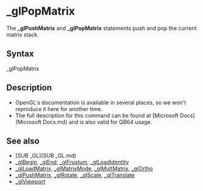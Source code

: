 # _glPopMatrix

The **_glPushMatrix** and **_glPopMatrix** statements push and pop the current matrix stack.

  

## Syntax

_glPopMatrix
  

## Description

* OpenGL's documentation is available in several places, so we won't reproduce it here for another time.
* The full description for this command can be found at [Microsoft Docs](Microsoft Docs.md) and is also valid for QB64 usage.

  

## See also

* [SUB _GL](SUB _GL.md)
* [_glBegin](_glBegin.md), [_glEnd](_glEnd.md), [_glFrustum](_glFrustum.md), [_glLoadIdentity](_glLoadIdentity.md)
* [_glLoadMatrix](_glLoadMatrix.md), [_glMatrixMode](_glMatrixMode.md), [_glMultMatrix](_glMultMatrix.md), [_glOrtho](_glOrtho.md)
* [_glPushMatrix](_glPushMatrix.md), [_glRotate](_glRotate.md), [_glScale](_glScale.md), [_glTranslate](_glTranslate.md)
* [_glViewport](_glViewport.md)

  
